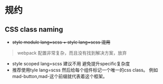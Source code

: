 # 规约
## CSS class naming
- ~~style module lang=scss + style lang=scss 混用~~
> webpack 配置非常复杂，而且没有找到解决方案，放弃
- style scoped lang=scss 建议不用 避免提升specific复杂度
- 推荐使用tyle lang=scss 然后给每个组件标记一个唯一的css class。
例如mad-button,mad-这个前缀就代表着这个框架。
